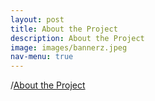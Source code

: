 ```yaml
---
layout: post
title: About the Project
description: About the Project
image: images/bannerz.jpeg
nav-menu: true
---
```



/[About the Project]((https://blogs.iu.edu/oneillschool/2022/10/12/new-report-provides-road-map-for-the-science-of-nature-based-climate-solutions/)https://blogs.iu.edu/oneillschool/2022/10/12/new-report-provides-road-map-for-the-science-of-nature-based-climate-solutions/)
